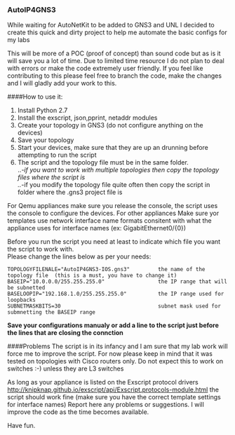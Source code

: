 ### AutoIP4GNS3
While waiting for AutoNetKit to be added to GNS3 and UNL I decided to create this quick and dirty project to help me automate the basic configs for my labs

This will be more of a POC (proof of concept) than sound code but as is it will save you a lot of time. Due to limited time resource I do not plan to deal with errors or make the code extremely user friendly. If you feel like contributing to this please feel free to branch the code, make the changes and I will gladly add your work to this. 

####How to use it:  

1. Install Python 2.7  
2. Install the exscript, json,pprint, netaddr modules
3. Create your topology in GNS3 (do not configure anything on the devices)  
4. Save your topology  
5. Start your devices, make sure that they are up an drunning before attempting to run the script  
6. The script and the topology file must be in the same folder.   
  ..*-if you want to work with multiple topologies then copy the topology files where the script is  
  ..*-if you modify the topology file quite often then copy the script in folder where the .gns3 project file is  

For Qemu appliances make sure you release the console, the script uses the console to configure the devices. For other appliances 
Make sure yor templates use network interface name formats consitent with what the appliance uses for interface names (ex: GigabitEthernet0/{0})  
  
Before you run the script you need at least to indicate which file you want the script to work with.  
Please change the lines below as per your needs:  
```
TOPOLOGYFILENALE="AutoIP4GNS3-IOS.gns3"         the name of the topology file  (this is a must, you have to change it)  
BASEIP="10.0.0.0/255.255.255.0"                 the IP range that will be subnetted   
BASELOOPIP="192.168.1.0/255.255.255.0"          the IP range used for loopbacks  
SUBNETMASKBITS=30                               subnet mask used for submnetting the BASEIP range  
```  
**Save your configurations manualy or add a line to the script just before the lines that are closing the connction**

####Problems
The script is in its infancy and I am sure that my lab work will force me to improve the script. For now please keep in mind that it was tested on topologies with Cisco routers only. Do not expect this to work on switches :-) unless they are L3 switches

As long as your appliance is listed on the Exscript protocol drivers http://knipknap.github.io/exscript/api/Exscript.protocols-module.html the script should work fine (make sure you have the correct template settings for interface names) 
Report here any problems or suggestions. I will improve the code as the time becomes available.    
  
Have fun.   





